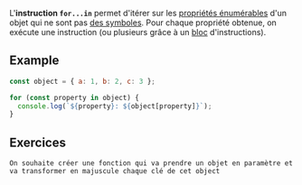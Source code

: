 L'**instruction `for...in`** permet d'itérer sur les [propriétés énumérables](https://developer.mozilla.org/fr/docs/Web/JavaScript/Enumerability_and_ownership_of_properties) d'un objet qui ne sont pas [des symboles](https://developer.mozilla.org/fr/docs/Web/JavaScript/Reference/Global_Objects/Symbol). Pour chaque propriété obtenue, on exécute une instruction (ou plusieurs grâce à un [bloc](https://developer.mozilla.org/fr/docs/Web/JavaScript/Reference/Statements/block) d'instructions).
## Example 

```js
const object = { a: 1, b: 2, c: 3 };

for (const property in object) {
  console.log(`${property}: ${object[property]}`);
}

```


## Exercices

```
On souhaite créer une fonction qui va prendre un objet en paramètre et va transformer en majuscule chaque clé de cet object
```

